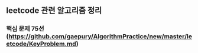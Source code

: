 ## leetcode 관련 알고리즘 정리


### 핵심 문제 75선(https://github.com/gaepury/AlgorithmPractice/new/master/leetcode/KeyProblem.md)

